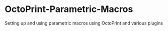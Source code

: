 # OctoPrint-Parametric-Macros
Setting up and using parametric macros using OctoPrint and various plugins
